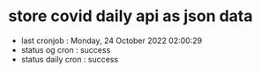 # store covid daily api as json data

- last cronjob : Monday, 24 October 2022 02:00:29
- status og cron : success
- status daily cron : success
      
      